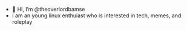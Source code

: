 - 👋 Hi, I’m @theoverlordbamse
- i am an young linux enthuiast who is interested in tech, memes, and roleplay
